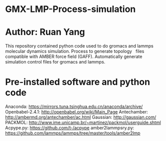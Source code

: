 # GMX-LMP-Process-simulation  

# Author: Ruan Yang

  This repository contained  python code used to do gromacs and lammps molecular dynamics simulation. Process to generate topology   files compatible with AMBER force field (GAFF). Automatically generate simulation control files for gromacs and lammps.   
  
# Pre-installed software and python code

  Anaconda: https://mirrors.tuna.tsinghua.edu.cn/anaconda/archive/
  Openbabel-2.4.1: http://openbabel.org/wiki/Main_Page
  Antechamber: http://ambermd.org/antechamber/ac.html
  Gaussian: http://gaussian.com/
  PACKMOL: http://www.ime.unicamp.br/~martinez/packmol/userguide.shtml
  Acpype.py: https://github.com/t-/acpype
  amber2lammpsry.py: https://github.com/lammps/lammps/tree/master/tools/amber2lmp
  
  
  
  

  


